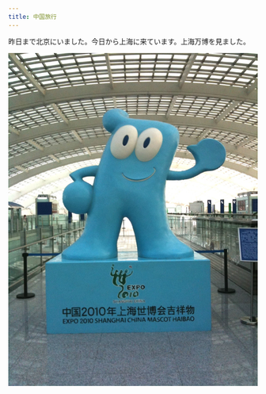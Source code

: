 ```yaml
---
title: 中国旅行
---
```


昨日まで北京にいました。今日から上海に来ています。上海万博を見ました。

![上海万博のマスコット「海宝（ハイバオ）」](/images/2010-09-09-the-trip-to-China.jpg)
